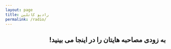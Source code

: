 ```yaml
---
layout: page
title: رادیو کاتلین
permalink: /radio/
---
```

<div dir="rtl" style="min-height: 600px;">
    <h2>به زودی مصاحبه هایتان را در اینجا می بینید!</h2>
</div>
